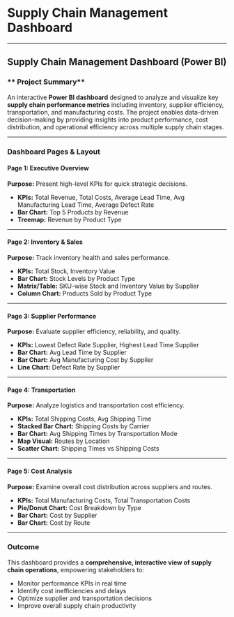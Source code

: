 # Supply Chain Management Dashboard

---

##  Supply Chain Management Dashboard (Power BI)

### ** Project Summary**

An interactive **Power BI dashboard** designed to analyze and visualize key **supply chain performance metrics** including inventory, supplier efficiency, transportation, and manufacturing costs.
The project enables data-driven decision-making by providing insights into product performance, cost distribution, and operational efficiency across multiple supply chain stages.

---

### **Dashboard Pages & Layout**

####  **Page 1: Executive Overview**

**Purpose:** Present high-level KPIs for quick strategic decisions.

* **KPIs:** Total Revenue, Total Costs, Average Lead Time, Avg Manufacturing Lead Time, Average Defect Rate
* **Bar Chart:** Top 5 Products by Revenue
* **Treemap:** Revenue by Product Type

---

####  **Page 2: Inventory & Sales**

**Purpose:** Track inventory health and sales performance.

* **KPIs:** Total Stock, Inventory Value
* **Bar Chart:** Stock Levels by Product Type
* **Matrix/Table:** SKU-wise Stock and Inventory Value by Supplier
* **Column Chart:** Products Sold by Product Type

---

####  **Page 3: Supplier Performance**

**Purpose:** Evaluate supplier efficiency, reliability, and quality.

* **KPIs:** Lowest Defect Rate Supplier, Highest Lead Time Supplier
* **Bar Chart:** Avg Lead Time by Supplier
* **Bar Chart:** Avg Manufacturing Cost by Supplier
* **Line Chart:** Defect Rate by Supplier

---

####  **Page 4: Transportation**

**Purpose:** Analyze logistics and transportation cost efficiency.

* **KPIs:** Total Shipping Costs, Avg Shipping Time
* **Stacked Bar Chart:** Shipping Costs by Carrier
* **Bar Chart:** Avg Shipping Times by Transportation Mode
* **Map Visual:** Routes by Location
* **Scatter Chart:** Shipping Times vs Shipping Costs

---

####  **Page 5: Cost Analysis**

**Purpose:** Examine overall cost distribution across suppliers and routes.

* **KPIs:** Total Manufacturing Costs, Total Transportation Costs
* **Pie/Donut Chart:** Cost Breakdown by Type
* **Bar Chart:** Cost by Supplier
* **Bar Chart:** Cost by Route

---


### **Outcome**

This dashboard provides a **comprehensive, interactive view of supply chain operations**, empowering stakeholders to:

* Monitor performance KPIs in real time
* Identify cost inefficiencies and delays
* Optimize supplier and transportation decisions
* Improve overall supply chain productivity


